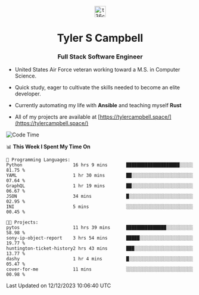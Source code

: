 <p align="center">
<a href="https://www.linkedin.com/in/t36campbell" target="blank"><img align="center" src="https://ik.imagekit.io/t36campbell/Portfolio/linkedin.png.original_m8bbGgPh6.png" alt="t36campbell" height="30" width="30" /></a>
</p>
<h1 align="center">Tyler S Campbell</h1>
<h3 align="center">Full Stack Software Engineer</h3>

* United States Air Force veteran working toward a M.S. in Computer Science.

* Quick study, eager to cultivate the skills needed to become an elite developer.

* Currently automating my life with **Ansible** and teaching myself **Rust**

* All of my projects are available at [https://tylercampbell.space/](https://tylercampbell.space/)

<!--START_SECTION:waka-->
![Code Time](http://img.shields.io/badge/Code%20Time-3%2C028%20hrs%209%20mins-blue)

📊 **This Week I Spent My Time On** 

```text
💬 Programming Languages: 
Python                   16 hrs 9 mins       ████████████████████░░░░░   81.75 % 
YAML                     1 hr 30 mins        ██░░░░░░░░░░░░░░░░░░░░░░░   07.64 % 
GraphQL                  1 hr 19 mins        ██░░░░░░░░░░░░░░░░░░░░░░░   06.67 % 
JSON                     34 mins             █░░░░░░░░░░░░░░░░░░░░░░░░   02.95 % 
INI                      5 mins              ░░░░░░░░░░░░░░░░░░░░░░░░░   00.45 % 

🐱‍💻 Projects: 
pytos                    11 hrs 39 mins      ███████████████░░░░░░░░░░   58.98 % 
sony-ip-object-report    3 hrs 54 mins       █████░░░░░░░░░░░░░░░░░░░░   19.77 % 
huntington-ticket-history2 hrs 43 mins       ███░░░░░░░░░░░░░░░░░░░░░░   13.77 % 
dashy                    1 hr 4 mins         █░░░░░░░░░░░░░░░░░░░░░░░░   05.47 % 
cover-for-me             11 mins             ░░░░░░░░░░░░░░░░░░░░░░░░░   00.98 % 
```


 Last Updated on 12/12/2023 10:06:40 UTC
<!--END_SECTION:waka-->
